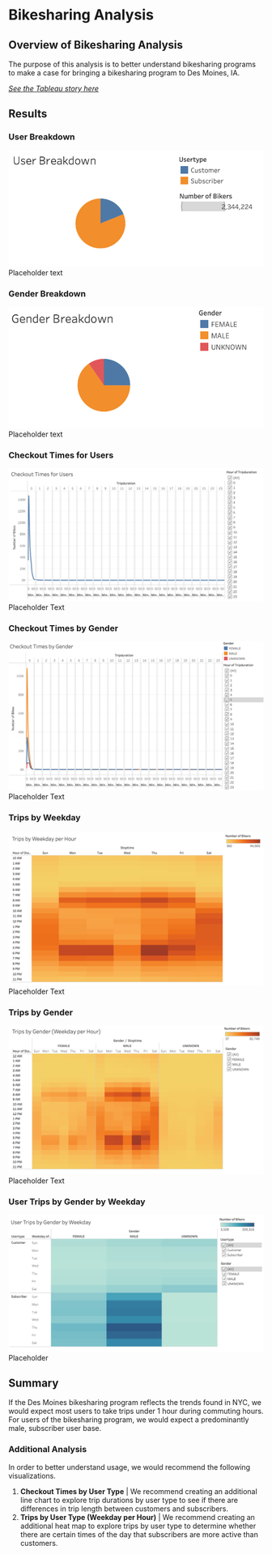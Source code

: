 # Bikesharing Analysis

## Overview of Bikesharing Analysis
The purpose of this analysis is to better understand bikesharing programs to make a case for bringing a bikesharing program to Des Moines, IA.  

*[See the Tableau story here](https://public.tableau.com/app/profile/helena.rabasco/viz/bikesharing_analysis_deliverable2/BikesharingAnalysis)*

## Results

### User Breakdown
![User Breakdown](https://github.com/rabascoh/bikesharing-analysis/blob/main/Resources/User_Breakdown.png)
Placeholder text

### Gender Breakdown
![Gender Breakdown](https://github.com/rabascoh/bikesharing-analysis/blob/main/Resources/Gender_Breakdown.png)
Placeholder text

### Checkout Times for Users
![Checkout Times for Users](https://github.com/rabascoh/bikesharing-analysis/blob/main/Resources/Checkout_Times_for_Users.png)
Placeholder Text

### Checkout Times by Gender
![Checkout Times by Gender](https://github.com/rabascoh/bikesharing-analysis/blob/main/Resources/Checkout_Times_by_Gender.png)
Placeholder Text

### Trips by Weekday
![Trips by Weekday](https://github.com/rabascoh/bikesharing-analysis/blob/main/Resources/Trips_by_Weekday.png)
Placeholder Text

### Trips by Gender
![Trips by Gender](https://github.com/rabascoh/bikesharing-analysis/blob/main/Resources/Trips_by_Gender.png)
Placeholder Text

### User Trips by Gender by Weekday
![User Trips by Gender by Weekday](https://github.com/rabascoh/bikesharing-analysis/blob/main/Resources/User_Trips_by_Gender_by_Weekday.png)
Placeholder

## Summary
If the Des Moines bikesharing program reflects the trends found in NYC, we would expect most users to take trips under 1 hour during commuting hours. For users of the bikesharing program, we would expect a predominantly male, subscriber user base. 

### Additional Analysis
In order to better understand usage, we would recommend the following visualizations. 
1. **Checkout Times by User Type** | We recommend creating an additional line chart to explore trip durations by user type to see if there are differences in trip length between customers and subscribers. 
2. **Trips by User Type (Weekday per Hour)** | We recommend creating an additional heat map to explore trips by user type to determine whether there are certain times of the day that subscribers are more active than customers. 